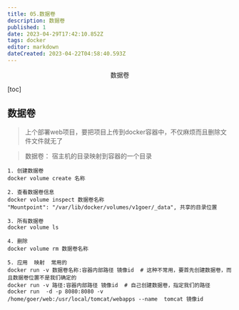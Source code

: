 ```yaml
---
title: 05.数据卷
description: 数据卷
published: 1
date: 2023-04-29T17:42:10.852Z
tags: docker
editor: markdown
dateCreated: 2023-04-22T04:58:40.593Z
---
```


<center>数据卷</center>





[toc]



## 数据卷

> 上个部署web项目，要把项目上传到docker容器中，不仅麻烦而且删除文件文件就无了

> 数据卷： 宿主机的目录映射到容器的一个目录

```shell
1. 创建数据卷
docker volume create 名称

2. 查看数据卷信息
docker volume inspect 数据卷名称
"Mountpoint": "/var/lib/docker/volumes/v1goer/_data", 共享的目录位置

3. 所有数据卷
docker volume ls 

4. 删除
docker volume rm 数据卷名称

5. 应用  映射  常用的
docker run -v 数据卷名称:容器内部路径 镜像id  # 这种不常用，要首先创建数据卷，而且数据卷位置不是我们确定的
docker run -v 路径:容器内部路径 镜像id  # 自己创建数据卷，指定我们的路径
docker run  -d -p 8080:8080 -v /home/goer/web:/usr/local/tomcat/webapps --name  tomcat 镜像id
```


